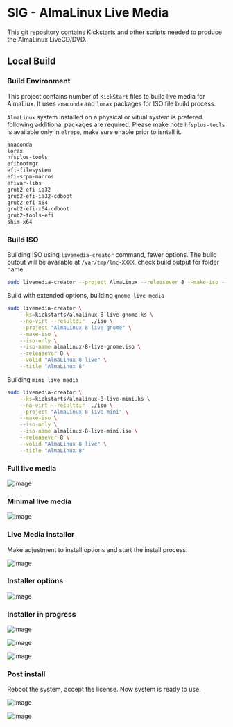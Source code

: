 # SIG - AlmaLinux Live Media

This git repository contains Kickstarts and other scripts needed to produce the AlmaLinux LiveCD/DVD.

## Local Build

### Build Environment

This project contains number of `KickStart` files to build live media for AlmaLiux. It uses `anaconda` and `lorax` packages for ISO file build process.

`AlmaLinux` system installed on a physical or vitual system is prefered. following additional packages are required. Please make note `hfsplus-tools` is available only in `elrepo`, make sure enable prior to isntall it.

```sh
anaconda
lorax
hfsplus-tools
efibootmgr 
efi-filesystem 
efi-srpm-macros 
efivar-libs 
grub2-efi-ia32 
grub2-efi-ia32-cdboot 
grub2-efi-x64 
grub2-efi-x64-cdboot 
grub2-tools-efi 
shim-x64
```

### Build ISO

Building ISO using `livemedia-creator` command, fewer options. The build output will be available at `/var/tmp/lmc-XXXX`, check build output for folder name.

```sh
sudo livemedia-creator --project AlmaLinux --releasever 8 --make-iso --ks=kickstarts/almalinux-8-live-gnome.ks --no-virt
```

Build with extended options, building `gnome live media`

```sh
sudo livemedia-creator \
    --ks=kickstarts/almalinux-8-live-gnome.ks \
    --no-virt --resultdir  ./iso \
    --project "AlmaLinux 8 live gnome" \
    --make-iso \
    --iso-only \
    --iso-name almalinux-8-live-gnome.iso \
    --releasever 8 \
    --volid "AlmaLinux 8 live" \
    --title "AlmaLinux 8"
```

Building `mini live media`

```sh
sudo livemedia-creator \
    --ks=kickstarts/almalinux-8-live-mini.ks \
    --no-virt --resultdir  ./iso \
    --project "AlmaLinux 8 live mini" \
    --make-iso \
    --iso-only \
    --iso-name almalinux-8-live-mini.iso \
    --releasever 8 \
    --volid "AlmaLinux 8 live" \
    --title "AlmaLinux 8"
```

### Full live media

![image](https://user-images.githubusercontent.com/1273137/126790113-42c76349-cb33-4e21-a55a-fe59ff49459f.png)

### Minimal live media

![image](https://user-images.githubusercontent.com/1273137/126832606-52fc45c6-7bf2-4df0-b9c5-408e0b38af95.png)

### Live Media installer

Make adjustment to install options and start the install process.

![image](https://user-images.githubusercontent.com/1273137/126913694-e0f4ad15-e405-4764-a24c-8c63f5d5799c.png)

### Installer options

![image](https://user-images.githubusercontent.com/1273137/127050590-d52c0da5-320d-4489-8fcf-0059bc52d05d.png)

### Installer in progress

![image](https://user-images.githubusercontent.com/1273137/127050781-b9fb8284-bb7e-42f5-aa24-d7dfd7490965.png)

![image](https://user-images.githubusercontent.com/1273137/127051887-20990fe4-27e1-4133-b1f9-fa61bdce4e69.png)

![image](https://user-images.githubusercontent.com/1273137/127052376-2a8f88c9-a77e-4236-a721-6d502e35e0a7.png)

### Post install

Reboot the system, accept the license. Now system is ready to use.

![image](https://user-images.githubusercontent.com/1273137/127054222-2a94b1b5-b7ed-408c-9567-37dd105ddc91.png)

![image](https://user-images.githubusercontent.com/1273137/127054274-45668685-48c2-4dcb-800a-ccd7f8d4b2bd.png)
